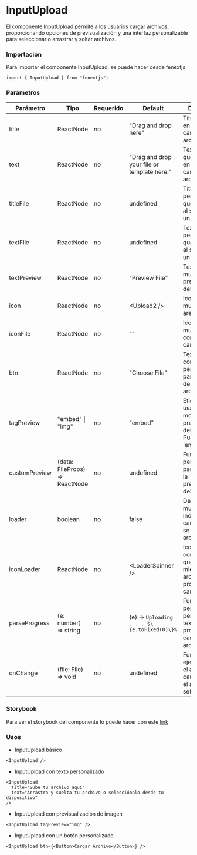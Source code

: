 # InputUpload

El componente InputUpload permite a los usuarios cargar archivos, proporcionando opciones de previsualización y una interfaz personalizable para seleccionar o arrastrar y soltar archivos.

### Importación

Para importar el componente InputUpload, se puede hacer desde fenextjs

```tsx copy
import { InputUpload } from "fenextjs";
```

### Parámetros

| Parámetro     | Tipo                            | Requerido | Default                                      | Descripcion                                                                                  |
| ------------- | ------------------------------- | --------- | -------------------------------------------- | -------------------------------------------------------------------------------------------- |
| title         | ReactNode                       | no        | "Drag and drop here"                         | Título mostrado en el área de carga de archivos.                                             |
| text          | ReactNode                       | no        | "Drag and drop your file or template here."  | Texto adicional que se muestra en el área de carga de archivos.                              |
| titleFile     | ReactNode                       | no        | undefined                                    | Título personalizado que se muestra al seleccionar un archivo.                               |
| textFile      | ReactNode                       | no        | undefined                                    | Texto personalizado que se muestra al seleccionar un archivo.                                |
| textPreview   | ReactNode                       | no        | "Preview File"                               | Texto que se muestra para la previsualización del archivo.                                   |
| icon          | ReactNode                       | no        | \<Upload2 /\>                                | Icono que se muestra en el área de carga.                                                    |
| iconFile      | ReactNode                       | no        | ""                                           | Icono que se muestra junto con el archivo cargado.                                           |
| btn           | ReactNode                       | no        | "Choose File"                                | Texto o componente personalizado para el botón de selección de archivo.                      |
| tagPreview    | "embed" \| "img"                | no        | "embed"                                      | Etiqueta HTML usada para mostrar la previsualización del archivo. Puede ser 'embed' o 'img'. |
| customPreview | (data: FileProps) =\> ReactNode | no        | undefined                                    | Función personalizada para renderizar la previsualización del archivo.                       |
| loader        | boolean                         | no        | false                                        | Determina si se muestra un indicador de carga mientras se sube el archivo.                   |
| iconLoader    | ReactNode                       | no        | \<LoaderSpinner /\>                          | Icono o componente que se muestra mientras el archivo está en proceso de carga.              |
| parseProgress | (e: number) =\> string          | no        | (e) =\> `Uploading . . . $\{e.toFixed(0)\}%` | Función que permite personalizar el texto de progreso de la carga de archivos.               |
| onChange      | (file: File) =\> void           | no        | undefined                                    | Función que se ejecuta cuando el archivo cambia, recibe el archivo seleccionado.             |

### Storybook

Para ver el storybook del componente lo puede hacer con este [link](https://fenextjs-component-storybook.vercel.app/?path=/story/input-inputupload--index)

### Usos

- InputUpload básico

```tsx copy
<InputUpload />
```

- InputUpload con texto personalizado

```tsx copy
<InputUpload
  title="Sube tu archivo aquí"
  text="Arrastra y suelta tu archivo o selecciónalo desde tu dispositivo"
/>
```

- InputUpload con previsualización de imagen

```tsx copy
<InputUpload tagPreview="img" />
```

- InputUpload con un botón personalizado

```tsx copy
<InputUpload btn={<Button>Cargar Archivo</Button>} />
```
